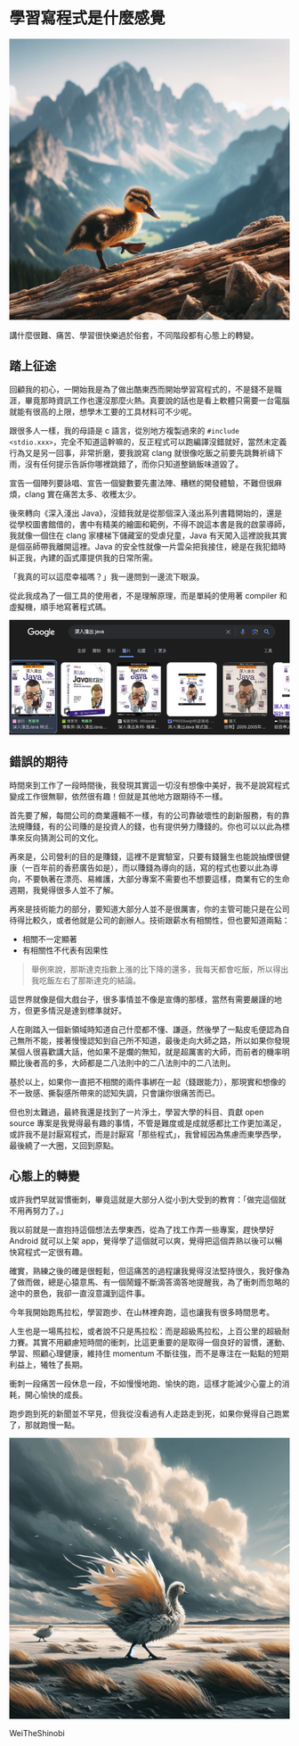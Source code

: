 # 學習寫程式是什麼感覺

<img src="02.jpeg">

講什麼很難、痛苦、學習很快樂過於俗套，不同階段都有心態上的轉變。

## 踏上征途

回顧我的初心，一開始我是為了做出酷東西而開始學習寫程式的，不是錢不是職涯，畢竟那時資訊工作也還沒那麼火熱。真要說的話也是看上軟體只需要一台電腦就能有很高的上限，想學木工要的工具材料可不少呢。

跟很多人一樣，我的母語是 c 語言，從別地方複製過來的 `#include <stdio.xxx>`，完全不知道這幹嘛的，反正程式可以跑編譯沒錯就好，當然未定義行為又是另一回事，非常折磨，要我說寫 clang 就很像吃飯之前要先跳舞祈禱下雨，沒有任何提示告訴你哪裡跳錯了，而你只知道整鍋飯味道毀了。

宣告一個陣列要詠唱、宣告一個變數要先畫法陣、糟糕的開發體驗，不難但很麻煩，clang 實在痛苦太多、收穫太少。

後來轉向《深入淺出 Java》，沒錯我就是從那個深入淺出系列書籍開始的，還是從學校圖書館借的，書中有精美的繪圖和範例，不得不說這本書是我的啟蒙導師，我就像一個住在 clang 家樓梯下儲藏室的受虐兒童，Java 有天闖入這裡說我其實是個巫師帶我離開這裡。Java 的安全性就像一片雲朵把我接住，總是在我犯錯時糾正我，內建的函式庫提供我的日常所需。

「我真的可以這麼幸福嗎？」我一邊問到一邊流下眼淚。

從此我成為了一個工具的使用者，不是理解原理，而是單純的使用著 compiler 和虛擬機，順手地寫著程式碼。

<img src="03.png">

## 錯誤的期待

時間來到工作了一段時間後，我發現其實這一切沒有想像中美好，我不是說寫程式變成工作很無聊，依然很有趣！但就是其他地方跟期待不一樣。

首先要了解，每間公司的商業邏輯不一樣，有的公司靠破壞性的創新服務，有的靠法規賺錢，有的公司賺的是投資人的錢，也有提供勞力賺錢的。你也可以以此為標準來反向猜測公司的文化。

再來是，公司營利的目的是賺錢，這裡不是實驗室，只要有錢醫生也能說抽煙很健康（一百年前的香菸廣告如是），而以賺錢為導向的話，寫的程式也要以此為導向，不要執著在漂亮、易維護，大部分專案不需要也不想要這樣，商業有它的生命週期，我覺得很多人並不了解。

再來是技術能力的部分，要知道大部分人並不是很厲害，你的主管可能只是在公司待得比較久，或者他就是公司的創辦人。技術跟薪水有相關性，但也要知道兩點：

- 相關不一定顯著
- 有相關性不代表有因果性

>  舉例來說，那斯達克指數上漲的比下降的還多，我每天都會吃飯，所以得出我吃飯左右了那斯達克的結論。

這世界就像是個大戲台子，很多事情並不像是宣傳的那樣，當然有需要嚴謹的地方，但更多情況是達到標準就好。

人在剛踏入一個新領域時知道自己什麼都不懂、謙遜，然後學了一點皮毛便認為自己無所不能，接著慢慢認知到自己所不知道，最後走向大師之路，所以如果你發現某個人很喜歡講大話，他如果不是爛的無知，就是超厲害的大師，而前者的機率明顯比後者高的多，大師都是二八法則中的二八法則中的二八法則。

基於以上，如果你一直把不相關的兩件事綁在一起（錢跟能力），那現實和想像的不一致感、撕裂感所帶來的認知失調，只會讓你很痛苦而已。

但也別太難過，最終我還是找到了一片淨土，學習大學的科目、貢獻 open source 專案是我覺得最有趣的事情，不管是難度或是成就感都比工作更加滿足，或許我不是討厭寫程式，而是討厭寫「那些程式」，我曾經因為焦慮而東學西學，最後繞了一大圈，又回到原點。

## 心態上的轉變

或許我們早就習慣衝刺，畢竟這就是大部分人從小到大受到的教育：「做完這個就不用再努力了。」

我以前就是一直抱持這個想法去學東西，從為了找工作弄一些專案，趕快學好 Android 就可以上架 app，覺得學了這個就可以爽，覺得把這個弄熟以後可以暢快寫程式一定很有趣。

確實，熟練之後的確是很輕鬆，但這痛苦的過程讓我覺得沒法堅持很久，我好像為了做而做，總是心猿意馬、有一個鬧鐘不斷滴答滴答地提醒我，為了衝刺而忽略的途中的景色，我卻一直沒意識到這件事。

今年我開始跑馬拉松，學習跑步、在山林裡奔跑，這也讓我有很多時間思考。

人生也是一場馬拉松，或者說不只是馬拉松：而是超級馬拉松，上百公里的超級耐力賽。其實不用顧慮短時間的衝刺，比這更重要的是取得一個良好的習慣，運動、學習、照顧心理健康，維持住 momentum 不斷往強，而不是專注在一點點的短期利益上，犧牲了長期。

衝刺一段痛苦一段休息一段，不如慢慢地跑、愉快的跑，這樣才能減少心靈上的消耗，開心愉快的成長。

跑步跑到死的新聞並不罕見，但我從沒看過有人走路走到死，如果你覺得自己跑累了，那就跑慢一點。

<img src="04.jpeg">

WeiTheShinobi